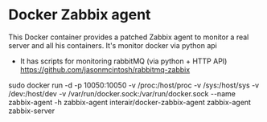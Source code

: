 # Docker Zabbix agent

This Docker container provides a patched Zabbix agent to monitor a real server and all his containers.
It's monitor docker via python api
+ It has scripts for monitoring rabbitMQ (via python + HTTP API)  https://github.com/jasonmcintosh/rabbitmq-zabbix

sudo docker run -d -p 10050:10050 -v /proc:/host/proc -v /sys:/host/sys -v /dev:/host/dev -v /var/run/docker.sock:/var/run/docker.sock --name zabbix-agent -h zabbix-agent interair/docker-zabbix-agent zabbix-agent zabbix-server
